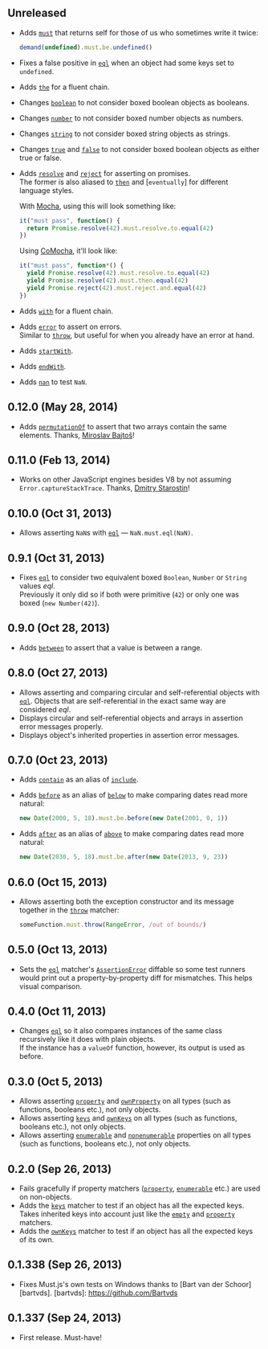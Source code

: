 ## Unreleased
- Adds [`must`] that returns self for those of us who sometimes write it twice:

  ```javascript
  demand(undefined).must.be.undefined()
  ```

- Fixes a false positive in [`eql`][] when an object had some keys set to
  `undefined`.
- Adds [`the`] for a fluent chain.
- Changes [`boolean`] to not consider boxed boolean objects as booleans.
- Changes [`number`] to not consider boxed number objects as numbers.
- Changes [`string`] to not consider boxed string objects as strings.
- Changes [`true`] and [`false`] to not consider boxed boolean objects as
  either true or false.

- Adds [`resolve`] and [`reject`] for asserting on promises.  
  The former is also aliased to [`then`] and [`eventually`] for different
  language styles.

  With [Mocha](http://mochajs.org), using this will look something like:

  ```javascript
  it("must pass", function() {
    return Promise.resolve(42).must.resolve.to.equal(42)
  })
  ```

  Using [CoMocha](https://github.com/blakeembrey/co-mocha), it'll look like:
  ```javascript
  it("must pass", function*() {
    yield Promise.resolve(42).must.resolve.to.equal(42)
    yield Promise.resolve(42).must.then.equal(42)
    yield Promise.reject(42).must.reject.and.equal(42)
  })
  ```

- Adds [`with`] for a fluent chain.
- Adds [`error`] to assert on errors.  
  Similar to [`throw`], but useful for when you already have an error at hand.
- Adds [`startWith`].
- Adds [`endWith`].
- Adds [`nan`] to test `NaN`.

[`must`]: https://github.com/moll/js-must/blob/master/doc/API.md#Must.prototype.must
[`the`]: https://github.com/moll/js-must/blob/master/doc/API.md#Must.prototype.the
[`boolean`]: https://github.com/moll/js-must/blob/master/doc/API.md#Must.prototype.boolean
[`number`]: https://github.com/moll/js-must/blob/master/doc/API.md#Must.prototype.number
[`string`]: https://github.com/moll/js-must/blob/master/doc/API.md#Must.prototype.string
[`true`]: https://github.com/moll/js-must/blob/master/doc/API.md#Must.prototype.true
[`false`]: https://github.com/moll/js-must/blob/master/doc/API.md#Must.prototype.false
[`resolve`]: https://github.com/moll/js-must/blob/master/doc/API.md#Must.prototype.resolve
[`reject`]: https://github.com/moll/js-must/blob/master/doc/API.md#Must.prototype.reject
[`then`]: https://github.com/moll/js-must/blob/master/doc/API.md#Must.prototype.then
[`with`]: https://github.com/moll/js-must/blob/master/doc/API.md#Must.prototype.with
[`error`]: https://github.com/moll/js-must/blob/master/doc/API.md#Must.prototype.error
[`startWith`]: https://github.com/moll/js-must/blob/master/doc/API.md#Must.prototype.startWith
[`endWith`]: https://github.com/moll/js-must/blob/master/doc/API.md#Must.prototype.endWith
[`nan`]: https://github.com/moll/js-must/blob/master/doc/API.md#Must.prototype.nan

## 0.12.0 (May 28, 2014)
- Adds [`permutationOf`] to assert that two arrays contain the same elements.
  Thanks, [Miroslav Bajtoš][@bajtos]!

[`permutationOf`]: https://github.com/moll/js-must/blob/master/doc/API.md#Must.prototype.permutationOf
[@bajtos]: http://about.me/bajtos

## 0.11.0 (Feb 13, 2014)
- Works on other JavaScript engines besides V8 by not assuming
  `Error.captureStackTrace`. Thanks, [Dmitry Starostin][@incrop]!

[@incrop]: https://github.com/incrop

## 0.10.0 (Oct 31, 2013)
- Allows asserting `NaN`s with [`eql`] — `NaN.must.eql(NaN)`.

## 0.9.1 (Oct 31, 2013)
- Fixes [`eql`] to consider two equivalent boxed `Boolean`, `Number` or `String`
  values *eql*.  
  Previously it only did so if both were primitive (`42`) or only one was boxed
  (`new Number(42)`).

## 0.9.0 (Oct 28, 2013)
- Adds [`between`] to assert that a value is between a range.

[`between`]: https://github.com/moll/js-must/blob/master/doc/API.md#Must.prototype.between

## 0.8.0 (Oct 27, 2013)
- Allows asserting and comparing circular and self-referential objects with
  [`eql`]. Objects that are self-referential in the exact same way are
  considered *eql*.
- Displays circular and self-referential objects and arrays in assertion error
  messages properly.
- Displays object's inherited properties in assertion error messages.

## 0.7.0 (Oct 23, 2013)
- Adds [`contain`] as an alias of [`include`].

- Adds [`before`] as an alias of [`below`] to make comparing dates read more
  natural:

  ```javascript
  new Date(2000, 5, 18).must.be.before(new Date(2001, 0, 1))
  ```

- Adds [`after`] as an alias of [`above`] to make comparing dates read more
  natural:

  ```javascript
  new Date(2030, 5, 18).must.be.after(new Date(2013, 9, 23))
  ```

[`contain`]: https://github.com/moll/js-must/blob/master/doc/API.md#Must.prototype.contain
[`include`]: https://github.com/moll/js-must/blob/master/doc/API.md#Must.prototype.include
[`below`]: https://github.com/moll/js-must/blob/master/doc/API.md#Must.prototype.below
[`before`]: https://github.com/moll/js-must/blob/master/doc/API.md#Must.prototype.before
[`above`]: https://github.com/moll/js-must/blob/master/doc/API.md#Must.prototype.above
[`after`]: https://github.com/moll/js-must/blob/master/doc/API.md#Must.prototype.after

## 0.6.0 (Oct 15, 2013)
- Allows asserting both the exception constructor and its message together in
  the [`throw`] matcher:

  ```javascript
  someFunction.must.throw(RangeError, /out of bounds/)
  ```

[`throw`]: https://github.com/moll/js-must/blob/master/doc/API.md#Must.prototype.throw

## 0.5.0 (Oct 13, 2013)
- Sets the [`eql`] matcher's [`AssertionError`] diffable so some test
  runners would print out a property-by-property diff for mismatches. This helps
  visual comparison.

[`AssertionError`]: https://github.com/moll/js-must/blob/master/doc/API.md#AssertionError

## 0.4.0 (Oct 11, 2013)
- Changes [`eql`] so it also compares instances of the same class recursively
  like it does with plain objects.  
  If the instance has a `valueOf` function, however, its output is used as
  before.

[`eql`]: https://github.com/moll/js-must/blob/master/doc/API.md#Must.prototype.eql

## 0.3.0 (Oct 5, 2013)
- Allows asserting [`property`] and [`ownProperty`] on all types (such as
  functions, booleans etc.), not only objects.
- Allows asserting [`keys`] and [`ownKeys`] on all types (such as functions,
  booleans etc.), not only objects.
- Allows asserting [`enumerable`] and [`nonenumerable`] properties on all
  types (such as functions, booleans etc.), not only objects.

[`nonenumerable`]: https://github.com/moll/js-must/blob/master/doc/API.md#Must.prototype.nonenumerable
[`ownProperty`]: https://github.com/moll/js-must/blob/master/doc/API.md#Must.prototype.ownProperty

## 0.2.0 (Sep 26, 2013)
- Fails gracefully if property matchers ([`property`],
  [`enumerable`] etc.) are used on non-objects.
- Adds the [`keys`] matcher to test if an object has all
  the expected keys.  
  Takes inherited keys into account just like the [`empty`] and [`property`]
  matchers.
- Adds the [`ownKeys`] matcher to test if an object has all the expected keys
  of its own.

[`empty`]: https://github.com/moll/js-must/blob/master/doc/API.md#Must.prototype.empty
[`enumerable`]: https://github.com/moll/js-must/blob/master/doc/API.md#Must.prototype.enumerable
[`property`]: https://github.com/moll/js-must/blob/master/doc/API.md#Must.prototype.property
[`keys`]: https://github.com/moll/js-must/blob/master/doc/API.md#Must.prototype.keys
[`ownKeys`]: https://github.com/moll/js-must/blob/master/doc/API.md#Must.prototype.ownKeys

## 0.1.338 (Sep 26, 2013)
- Fixes Must.js's own tests on Windows thanks to [Bart van der Schoor][bartvds].
[bartvds]: https://github.com/Bartvds

## 0.1.337 (Sep 24, 2013)
- First release. Must-have!
